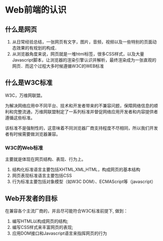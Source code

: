 # Web前端的认识

## 什么是网页

1. 从日常经验总结，一张网页有文字，图片，音频，视频以及一些特别的页面动态效果的有规划的构成．
2. 从浏览器角度来说，网页就是一堆html标签，很多CSS样式，以及大量Javascript脚本，让浏览器的渲染引擎认识并解析，最终渲染成为一张直观的网页．而这个过程大多时候遵循W3C的WEB标准

## 什么是W3C标准

W3C，万维网联盟。 

为解决网络应用中不同平台、技术和开发者带来的不兼容问题，保障网络信息的顺利和完整流通，万维网联盟制定了一系列标准并督促网络应用开发者和内容提供者遵循这些标准。

该标准不是强制性的，这意味着不同浏览器厂商支持程度不尽相同，所以我们开发者有时候需要做浏览器兼容。

### W3C的Web标准

主要就是体现在网页结构、表现、行为上。
1. 结构化标准语言主要包括XHTML,XML,HTML，构成网页的基本结构
2. 网页表现标准语言主要包括CSS
3. 行为标准主要包括对象模型（如W3C DOM）、ECMAScript等（javascript）

## Web开发者的目标

在兼容各个主流厂商的，并且尽可能符合W3C标准前提下, 做到：
1. 编写HTML以构成网页的结构;
2. 编写CSS样式来丰富网页的表现;
3. 应用DOM接口和Javascript语言来指挥网页的行为